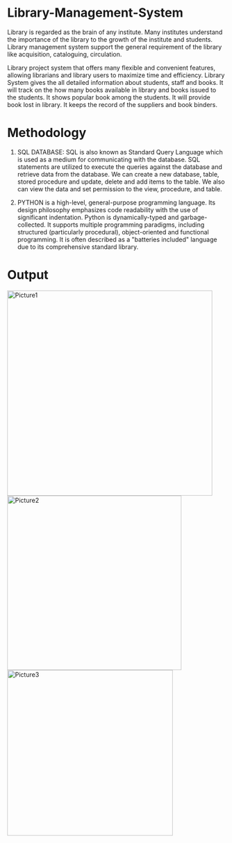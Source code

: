 # Library-Management-System
Library is regarded as the brain of any institute. Many institutes understand the importance of the library to the growth of the institute and students. Library management system support the general requirement of the library like acquisition, cataloguing, circulation.

Library project system that offers many flexible and convenient features, allowing librarians and library users to maximize time and efficiency. Library System gives the all detailed information about students, staff and books. It will track on the how many books available in library and books issued to the students. It shows popular book among the students. It will provide book lost in library. It keeps the record of the suppliers and book binders. 

# Methodology
1.	SQL DATABASE: SQL is also known as Standard Query Language which is used as a medium for communicating with the database. SQL statements are utilized to execute the queries against the database and retrieve data from the database. We can create a new database, table, stored procedure and update, delete and add items to the table. We also can view the data and set permission to the view, procedure, and table.

2.	PYTHON is a high-level, general-purpose programming language. Its design philosophy emphasizes code readability with the use of significant indentation. Python is dynamically-typed and garbage-collected. It supports multiple programming paradigms, including structured (particularly procedural), object-oriented and functional programming. It is often described as a "batteries included" language due to its comprehensive standard library. 

# Output
<img width="472" alt="Picture1" src="https://github.com/meghadua2603/Library-Management-System/assets/123231579/adc36657-1631-40e8-a3e1-fe3d69853547">



<img width="401" alt="Picture2" src="https://github.com/meghadua2603/Library-Management-System/assets/123231579/886efb6b-6f8c-4245-83c7-ac1173225b2d">



<img width="381" alt="Picture3" src="https://github.com/meghadua2603/Library-Management-System/assets/123231579/8ed3ef36-1266-4732-81f2-7334bc025008">

